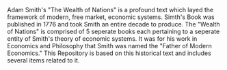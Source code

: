 Adam Smith's "The Wealth of Nations" is a profound text which layed the framework of modern, free market, economic systems. Simth's Book  was published in 1776 and took Smith an entire decade to produce. The "Wealth of Nations" is comprised of 5 seperate books each pertaining to a seperate entity of Smith's theory of economic systems. It was for his work in Economics and Philosophy that Smith was named the "Father of Modern Economics." 
This Repository is based on this historical text and includes several items related to it. 
